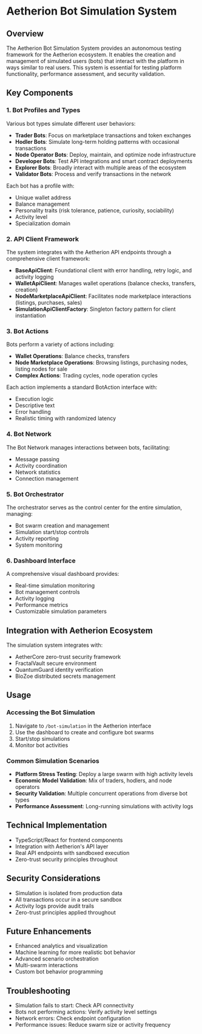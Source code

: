 # Aetherion Bot Simulation System

## Overview
The Aetherion Bot Simulation System provides an autonomous testing framework for the Aetherion ecosystem. It enables the creation and management of simulated users (bots) that interact with the platform in ways similar to real users. This system is essential for testing platform functionality, performance assessment, and security validation.

## Key Components

### 1. Bot Profiles and Types
Various bot types simulate different user behaviors:
- **Trader Bots**: Focus on marketplace transactions and token exchanges
- **Hodler Bots**: Simulate long-term holding patterns with occasional transactions
- **Node Operator Bots**: Deploy, maintain, and optimize node infrastructure
- **Developer Bots**: Test API integrations and smart contract deployments
- **Explorer Bots**: Broadly interact with multiple areas of the ecosystem
- **Validator Bots**: Process and verify transactions in the network

Each bot has a profile with:
- Unique wallet address
- Balance management
- Personality traits (risk tolerance, patience, curiosity, sociability)
- Activity level
- Specialization domain

### 2. API Client Framework
The system integrates with the Aetherion API endpoints through a comprehensive client framework:
- **BaseApiClient**: Foundational client with error handling, retry logic, and activity logging
- **WalletApiClient**: Manages wallet operations (balance checks, transfers, creation)
- **NodeMarketplaceApiClient**: Facilitates node marketplace interactions (listings, purchases, sales)
- **SimulationApiClientFactory**: Singleton factory pattern for client instantiation

### 3. Bot Actions
Bots perform a variety of actions including:
- **Wallet Operations**: Balance checks, transfers
- **Node Marketplace Operations**: Browsing listings, purchasing nodes, listing nodes for sale
- **Complex Actions**: Trading cycles, node operation cycles

Each action implements a standard BotAction interface with:
- Execution logic
- Descriptive text
- Error handling
- Realistic timing with randomized latency

### 4. Bot Network
The Bot Network manages interactions between bots, facilitating:
- Message passing
- Activity coordination
- Network statistics
- Connection management

### 5. Bot Orchestrator
The orchestrator serves as the control center for the entire simulation, managing:
- Bot swarm creation and management
- Simulation start/stop controls
- Activity reporting
- System monitoring

### 6. Dashboard Interface
A comprehensive visual dashboard provides:
- Real-time simulation monitoring
- Bot management controls
- Activity logging
- Performance metrics
- Customizable simulation parameters

## Integration with Aetherion Ecosystem
The simulation system integrates with:
- AetherCore zero-trust security framework
- FractalVault secure environment
- QuantumGuard identity verification
- BioZoe distributed secrets management

## Usage

### Accessing the Bot Simulation
1. Navigate to `/bot-simulation` in the Aetherion interface
2. Use the dashboard to create and configure bot swarms
3. Start/stop simulations
4. Monitor bot activities

### Common Simulation Scenarios
- **Platform Stress Testing**: Deploy a large swarm with high activity levels
- **Economic Model Validation**: Mix of traders, hodlers, and node operators
- **Security Validation**: Multiple concurrent operations from diverse bot types
- **Performance Assessment**: Long-running simulations with activity logs

## Technical Implementation
- TypeScript/React for frontend components
- Integration with Aetherion's API layer
- Real API endpoints with sandboxed execution
- Zero-trust security principles throughout

## Security Considerations
- Simulation is isolated from production data
- All transactions occur in a secure sandbox
- Activity logs provide audit trails
- Zero-trust principles applied throughout

## Future Enhancements
- Enhanced analytics and visualization
- Machine learning for more realistic bot behavior
- Advanced scenario orchestration
- Multi-swarm interactions
- Custom bot behavior programming

## Troubleshooting
- Simulation fails to start: Check API connectivity
- Bots not performing actions: Verify activity level settings
- Network errors: Check endpoint configuration
- Performance issues: Reduce swarm size or activity frequency